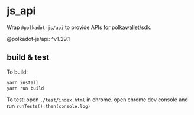 # js_api

Wrap `@polkadot-js/api` to provide APIs for polkawallet/sdk.

@polkadot-js/api: ^v1.29.1

## build & test

To build:

```bash
yarn install
yarn run build
```

To test:
open `./test/index.html` in chrome.
open chrome dev console and run `runTests().then(console.log)`
